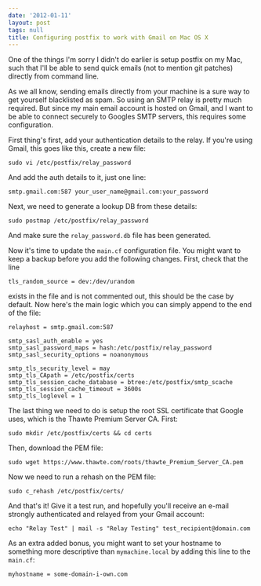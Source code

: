 ```yaml
---
date: '2012-01-11'
layout: post
tags: null
title: Configuring postfix to work with Gmail on Mac OS X
---
```


One of the things I'm sorry I didn't do earlier is setup postfix on my Mac,
such that I'll be able to send quick emails (not to mention git patches)
directly from command line.

As we all know, sending emails directly from your machine is a sure way to get
yourself blacklisted as spam. So using an SMTP relay is pretty much required.
But since my main email account is hosted on Gmail, and I want to be able to
connect securely to Googles SMTP servers, this requires some configuration.

First thing's first, add your authentication details to the relay. If you're
using Gmail, this goes like this, create a new file:

    
    sudo vi /etc/postfix/relay_password
    

And add the auth details to it, just one line:

    
    smtp.gmail.com:587 your_user_name@gmail.com:your_password
    

Next, we need to generate a lookup DB from these details:

    
    sudo postmap /etc/postfix/relay_password
    

And make sure the `relay_password.db` file has been generated.

Now it's time to update the `main.cf` configuration file. You might want to
keep a backup before you add the following changes. First, check that the line

    
    tls_random_source = dev:/dev/urandom
    

exists in the file and is not commented out, this should be the case by
default. Now here's the main logic which you can simply append to the end of
the file:

    
    relayhost = smtp.gmail.com:587
    
    smtp_sasl_auth_enable = yes
    smtp_sasl_password_maps = hash:/etc/postfix/relay_password
    smtp_sasl_security_options = noanonymous
    
    smtp_tls_security_level = may
    smtp_tls_CApath = /etc/postfix/certs
    smtp_tls_session_cache_database = btree:/etc/postfix/smtp_scache
    smtp_tls_session_cache_timeout = 3600s
    smtp_tls_loglevel = 1
    

The last thing we need to do is setup the root SSL certificate that Google
uses, which is the Thawte Premium Server CA. First:

    
    sudo mkdir /etc/postfix/certs && cd certs
    

Then, download the PEM file:

    
    sudo wget https://www.thawte.com/roots/thawte_Premium_Server_CA.pem
    

Now we need to run a rehash on the PEM file:

    
    sudo c_rehash /etc/postfix/certs/
    

And that's it! Give it a test run, and hopefully you'll receive an e-mail
strongly authenticated and relayed from your Gmail account:

    
    echo "Relay Test" | mail -s "Relay Testing" test_recipient@domain.com
    

As an extra added bonus, you might want to set your hostname to something more
descriptive than `mymachine.local` by adding this line to the `main.cf`:

    
    myhostname = some-domain-i-own.com